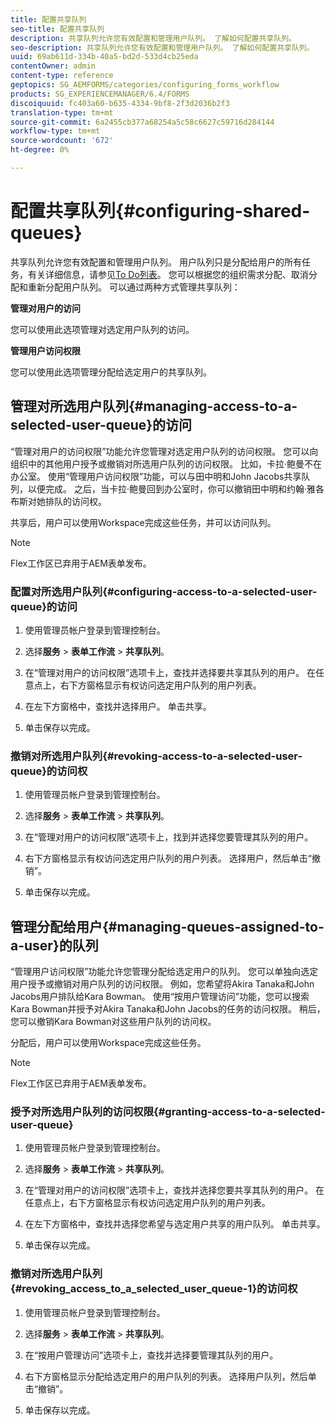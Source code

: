 ```yaml
---
title: 配置共享队列
seo-title: 配置共享队列
description: 共享队列允许您有效配置和管理用户队列。 了解如何配置共享队列。
seo-description: 共享队列允许您有效配置和管理用户队列。 了解如何配置共享队列。
uuid: 69ab611d-334b-40a5-bd2d-533d4cb25eda
contentOwner: admin
content-type: reference
geptopics: SG_AEMFORMS/categories/configuring_forms_workflow
products: SG_EXPERIENCEMANAGER/6.4/FORMS
discoiquuid: fc403a60-b635-4334-9bf8-2f3d2036b2f3
translation-type: tm+mt
source-git-commit: 6a2455cb377a68254a5c58c6627c59716d284144
workflow-type: tm+mt
source-wordcount: '672'
ht-degree: 0%

---
```



# 配置共享队列{#configuring-shared-queues}

共享队列允许您有效配置和管理用户队列。 用户队列只是分配给用户的所有任务，有关详细信息，请参见[To Do列表](https://help.adobe.com/en_US/livecycle/11.0/WorkspaceHelp/WS92d06802c76abadb-2b6ab502126beb6ba2f-7ffc.2.html)。 您可以根据您的组织需求分配、取消分配和重新分配用户队列。 可以通过两种方式管理共享队列：

**管理对用户的访问**

您可以使用此选项管理对选定用户队列的访问。

**管理用户访问权限**

您可以使用此选项管理分配给选定用户的共享队列。

## 管理对所选用户队列{#managing-access-to-a-selected-user-queue}的访问

“管理对用户的访问权限”功能允许您管理对选定用户队列的访问权限。 您可以向组织中的其他用户授予或撤销对所选用户队列的访问权限。 比如，卡拉·鲍曼不在办公室。 使用“管理用户访问权限”功能，可以与田中明和John Jacobs共享队列，以便完成。 之后，当卡拉·鲍曼回到办公室时，你可以撤销田中明和约翰·雅各布斯对她排队的访问权。

共享后，用户可以使用Workspace完成这些任务，并可以访问队列。

>[!NOTE]
>
>Flex工作区已弃用于AEM表单发布。

### 配置对所选用户队列{#configuring-access-to-a-selected-user-queue}的访问

1. 使用管理员帐户登录到管理控制台。
1. 选择&#x200B;**服务** > **表单工作流** > **共享队列**。

1. 在“管理对用户的访问权限”选项卡上，查找并选择要共享其队列的用户。 在任意点上，右下方窗格显示有权访问选定用户队列的用户列表。
1. 在左下方窗格中，查找并选择用户。 单击共享。
1. 单击保存以完成。

### 撤销对所选用户队列{#revoking-access-to-a-selected-user-queue}的访问权

1. 使用管理员帐户登录到管理控制台。
1. 选择&#x200B;**服务** > **表单工作流** > **共享队列**。

1. 在“管理对用户的访问权限”选项卡上，找到并选择您要管理其队列的用户。
1. 右下方窗格显示有权访问选定用户队列的用户列表。 选择用户，然后单击“撤销”。
1. 单击保存以完成。

## 管理分配给用户{#managing-queues-assigned-to-a-user}的队列

“管理用户访问权限”功能允许您管理分配给选定用户的队列。 您可以单独向选定用户授予或撤销对用户队列的访问权限。 例如，您希望将Akira Tanaka和John Jacobs用户排队给Kara Bowman。 使用“按用户管理访问”功能，您可以搜索Kara Bowman并授予对Akira Tanaka和John Jacobs的任务的访问权限。 稍后，您可以撤销Kara Bowman对这些用户队列的访问权。

分配后，用户可以使用Workspace完成这些任务。

>[!NOTE]
>
>Flex工作区已弃用于AEM表单发布。

### 授予对所选用户队列的访问权限{#granting-access-to-a-selected-user-queue}

1. 使用管理员帐户登录到管理控制台。
1. 选择&#x200B;**服务** > **表单工作流** > **共享队列**。

1. 在“管理对用户的访问权限”选项卡上，查找并选择您要共享其队列的用户。 在任意点上，右下方窗格显示有权访问选定用户队列的用户列表。
1. 在左下方窗格中，查找并选择您希望与选定用户共享的用户队列。 单击共享。
1. 单击保存以完成。

### 撤销对所选用户队列{#revoking_access_to_a_selected_user_queue-1}的访问权

1. 使用管理员帐户登录到管理控制台。
1. 选择&#x200B;**服务** > **表单工作流** > **共享队列**。

1. 在“按用户管理访问”选项卡上，查找并选择要管理其队列的用户。
1. 右下方窗格显示分配给选定用户的用户队列的列表。 选择用户队列，然后单击“撤销”。
1. 单击保存以完成。

